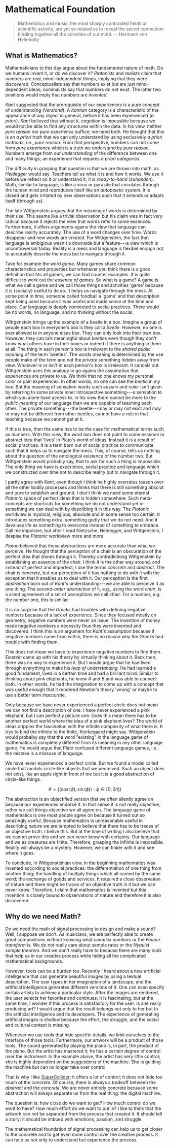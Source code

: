 # Mathematical Foundation

>Mathematics and music, the most sharply contrasted fields or scientific activity, are yet so related as to reveal the secret connection binding together all the activities of our mind. -- Hermann von Helmholtz

## What is Mathematics?

Mathematicians to this day argue about the fundamental nature of math.
Do we humans invent it, or do we discover it?
*Platonists* and realists claim that numbers are real, mind-independent things, implying that they were *discovered*.
Conceptualists say that numbers exist but are just mind-dependent ideas; nominalists say that numbers do not exist.
The latter two positions would imply that numbers are *invented*.

*Kant* suggested that the prerequisite of our experiences is a pure concept of understanding (*Verstand*).
A *Kantian* category is a characteristic of the appearance of any object in general, before it has been experienced (*a priori*).
*Kant* believed that without it, cognition is impossible because we would not be able to find any structures within the data.
In his view, neither *pure reason* nor *pure experience* suffice;
we need both.
He thought that this is an *a priori truth* that we can only understand by using exclusively *a priori methods*, i.e., *pure reason*.
From that perspective, numbers can not come from *pure experience* which is a truth we understand by *pure reason*.
Numbers emerge from our *understanding* of the difference between one and many things;
an experience that requires *a priori categories*.

The difficulty in grasping that question is that we are thrown into math, as *Heidegger* would say.
Teachers tell us what it is and how it works.
We use it before we reflect on it or understand it; it is *ready-to-hand* (*zuhanden*).
Math, similar to language, is like a virus or parasite that circulates through the human mind and reproduces itself like an *autopoietic system*.
It is closed and gets irritated by new observations such that it extends or adapts itself (through us).

The late Wittgenstein argues that the meaning of words is determined by their use.
This seems like a trivial observation but his claim was in fact very radical because it rejects the view that words refer to some essences.
Furthermore, it offers arguments agains the view that language can describe reality accurately.
The use of a word changes over time. 
Words disappear and new words are created.
For Wittgenstein, the fact that language is ambigious wasn't a downside but a feature---a view which is uncontroversial today.
Reality is a mess and language is flexibel enough not to accurately descrite the mess but to navigate through it.

Take for example the word *game*.
Many games share common characteristics and properties but whenever you think there is a good definition that fits all games, we can find counter examples.
It is quite difficult to work out the *essence of games*.
So what is a game?
A game is what we call a game and we call those things and activities 'game' because it is (socially) useful to do so.
It helps us navigate through the mess.
At some point in time, someone called foodball a 'game' and that description kept being used because it was useful and made sense at the time and place.
Our language is deeply connected to social practices.
There would be no words, no language, and no thinking without the social.

Wittgenstein brings up the example of a beatle in a box.
Imagine a group of people each box in everyone's box is they call a *beetle*.
However, no one is ever allowed to in anyone elses box.
They can only look into their own box.
However, they can talk meaningful about *beetles* even though they don't know what others have in their boxes or indeed if there is anything in them at all.
The thing in each person's box is irrelevant to the *shared public meaning* of the term 'beetles'.
The words meaning is determined by the use people make of the term and not the *private* something hidden away from view.
Whatever is or isn't in each person's box is irrelevant.
It cancels out.
Wittgenstein uses this analogy to go agains the assumption that experiences are private to us.
We think that no one knows my personal color or pain experiences.
In other words, no one can see the *beetle* in my box.
But the meaning of sensation words such as pain and color isn't given by referring to some private inner introspective something---a sensation to which you alone have access to.
In his view there cannot be more to the *public meaning* of our language than we are capable of teaching each other.
The private something---the beetle---may or may not exist and may or may not be different from other beetles, cannot have a role in that teaching because we cannot get at it.

If this is true, then the same has to be the case for mathematical terms such as numbers.
With this view, the word *two* does not point to some essence or abstract idea that 'lives' in Plato's world of ideas.
Instead it is a result of social practices.
It is a term born out of social practice to communicate such that it helps us to navigate the mess.
This, of course, tells us nothing about the question of the ontological existence of the number two.
But Wittgenstein would probably say, that to ask for such a thing is impossible.
The only thing we have is experience, social practice and language which we constructed over time not to describe reality but to navigate through it.

I partly agree with *Kant*, even though I think he highly overrates reason over all the other bodily processes and thinks that there is still something absolut and pure to establish and ground.
I don't think we need some eternal *Platonic* space of perfect ideas that is hidden somewhere.
Such meta-concepts are shortcuts for something we do not understand yet or something we can deal with by describing it in this way.
The *Platonic* worldview is mystical, religious, absolute and in some sense too certain.
It introduces something extra, something godly that we do not need.
And it devalues life as something to overcome instead of something to embrace.
Call me impulsive, but after I read Nietzsche, Heidegger, and Wittgenstein, I despise the *Platonic* worldview more and more.

*Platon* believed that these abstractions are more accurate than what we perceive.
He thought that the perception of a chair is an obscuration of the perfect idea that shines through it.
Thereby contradictiong Wittgenstein by establishing an essence of the chair.
I think it is the other way around, and instead of perfect and imperfect, I use the terms *concrete* and *abstract*.
The chair is *concrete*, but our perception of it has nothing to do with it with the exception that it enables us to deal with it.
Our perception is the first *abstraction* born out of *Kant's* understanding---we are able to perceive it as one thing.
The *second-order abstraction* of it, e.g., using the word *chair*, is a silent agreement of a set of perceptions we call *chair*.
For a number, e.g. the number one, this is similar.

It is no surprise that the *Greeks* had troubles with defining negative numbers because of a lack of experience.
Since they focused mostly on geometry, negative numbers were never an issue.
The invention of money made negative numbers a necessity thus they were invented and discovered.
I think this is an argument for *Kant's* assumption because if negative numbers came from within, there is no reason why the *Greeks* had trouble with finding them.

This does not mean we have to experience negative numbers to find them.
*Einstein* came up with his theory by virtually thinking about it. 
Back then, there was no way to experience it.
But I would argue that he had lived through everything to make his *leap of understanding*.
He had learned a good fundament, lived in a certain time and had a brilliant mind.
Similar to thinking about pink elephants, he knew $A$ and $B$ and was able to connect both.
In other words, he had the imagination to come up with a concept that was useful enough that it rendered Newton's theory 'wrong' or maybe to use a better term *inaccurate*.

Only because we have never experienced a perfect circle does not mean we can not find a description of one.
I have never experienced a pink elephant, but I can perfectly picture one.
Does this mean there has to be another perfect world where the idea of a pink elephant lives?
The world of ideas cripples the fascination with the infinite complexity of what there is.
It trys to bind the infinite to the finite, Kierkegaard might say. 
Wittgenstein would probalby say that the word "existing" in the language game of mathematics is completely different from its meaning in any other language game.
He would argue that Plato confused different language games, i.e., the mistake is a missuse of language.

We have never experienced a perfect circle.
But we found a model called circle that models circle-like objects that we perceived.
Such an object does not exist, like an apple right in front of me but it is a good abstraction of circle-like things. 

$$K = \{(\cos(\phi), \sin(\phi)) : \phi \in [0;2\pi]\}$$

The abstraction is an objectified version that we often silently agree on because our experiences endorse it.
In that sense it is not really objective, rather we call things objective we all agree on.
The language game of mathematics is one most people agree on because it turned out so amazingly useful.
Because mathematics is unreasonable useful in describing nature we are tempted to believe that there has to be traces of an objective truth.
I belive this.
But at the time of writing I also believe that we cannot prove this and we can never know with certainty.
Our language and we as creatures are finite.
Therefore, grasping the infinite is impossible.
Reality will always be a mystery.
However, we can tinker with it and see where it goes.

To conclude, in Wittgensteinian view, in the beginning mathematics was invented according to social practices: the differentiation of one thing from another thing; the handling of multiply things which all named by the same word; the exchange of goods and services.
It required a close observation of nature and there might be traces of an objective truth in it but we can never know.
Therefore, I claim that mathematics is invented but this invention is closely bound to observations of nature and therefore it is also discovered.

## Why do we need Math?

Do we need the math of signal processing to design and make a sound?
Well, I suppose we don't.
As musicians, we are perfectly able to create great compositions without knowing what *complex numbers* or the *Fourier transform* is.
We do not really care about sample rates or the *Nyquist sample theorem*.
And we don't really have to because there are many tools that help us in our creative process while hiding all the complicated mathematical backgrounds.

However, tools can be a burden too.
Recently I heard about a new artificial intelligence that can generate beautiful images by using a textual description.
The user types in her imagination of a landscape, and the artificial intelligence generates different versions of it.
One can even specify certain artists to achieve a particular style.
After the images are rendered, the user selects her favorites and continues.
It is fascinating, but at the same time, I wonder if this process is satisfactory for the user.
Is she really producing art?
I would argue that the result belongs not only to her but to the artificial intelligence and its developers.
The experience of generating artificial images is shallow because the effort, the struggle, and the social and cultural context is missing.

Whenever we use tools that hide specific details, we limit ourselves to the interface of those tools.
Furthermore, our artwork will be a product of those tools.
The sound generated by playing the piano is, in part, the product of the piano.
But the artist has mastered it; he has a certain degree of control over the instrument.
In the example above, the artist has very little control; she is highly dependent on the suggestions of the machine.
She is guiding the machine but can no longer take over control.

That is why I like [SuperCollider](https://supercollider.github.io/): it offers a lot of control; it does not hide too much of the *concrete*.
Of course, there is always a tradeoff between the *abstract* and the *concrete*.
We are never entirely concrete because some abstraction will always separate us from the real thing: the digital machine.

The question is: how close do we want to get? How much control do we want to have? How much effort do we want to put in?
I like to think that the artwork can not be separated from the process that created it.
It should tell a story; it should be imbued with emotions, passion, and struggle.

The mathematical foundation of signal processing can help us to get closer to the concrete and to get even more control over the creative process.
It can help us not only to understand but experience the process.